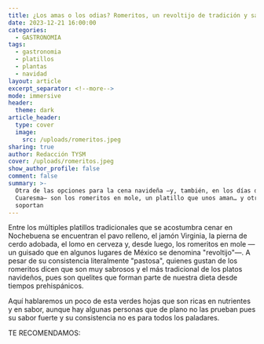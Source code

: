 ```yaml
---
title: ¿Los amas o los odias? Romeritos, un revoltijo de tradición y sabor
date: 2023-12-21 16:00:00
categories:
  - GASTRONOMIA
tags:
  - gastronomia
  - platillos
  - plantas
  - navidad
layout: article
excerpt_separator: <!--more-->
mode: immersive
header:
  theme: dark
article_header:
  type: cover
  image:
    src: /uploads/romeritos.jpeg
sharing: true
author: Redacción TYSM
cover: /uploads/romeritos.jpeg
show_author_profile: false
comment: false
summary: >-
  Otra de las opciones para la cena navideña —y, también, en los días de la
  Cuaresma— son los romeritos en mole, un platillo que unos aman… y otros no
  soportan
---
```

Entre los múltiples platillos tradicionales que se acostumbra cenar en Nochebuena se encuentran el pavo relleno, el jamón Virginia, la pierna de cerdo adobada, el lomo en cerveza y, desde luego, los romeritos en mole —un guisado que en algunos lugares de México se denomina "revoltijo"—. A pesar de su consistencia literalmente "pastosa", quienes gustan de los romeritos dicen que son muy sabrosos y el más tradicional de los platos navideños, pues son quelites que forman parte de nuestra dieta desde tiempos prehispánicos.

Aquí hablaremos un poco de esta verdes hojas que son ricas en nutrientes y en sabor, aunque hay algunas personas que de plano no las prueban pues su sabor fuerte y su consistencia no es para todos los paladares.

TE RECOMENDAMOS: